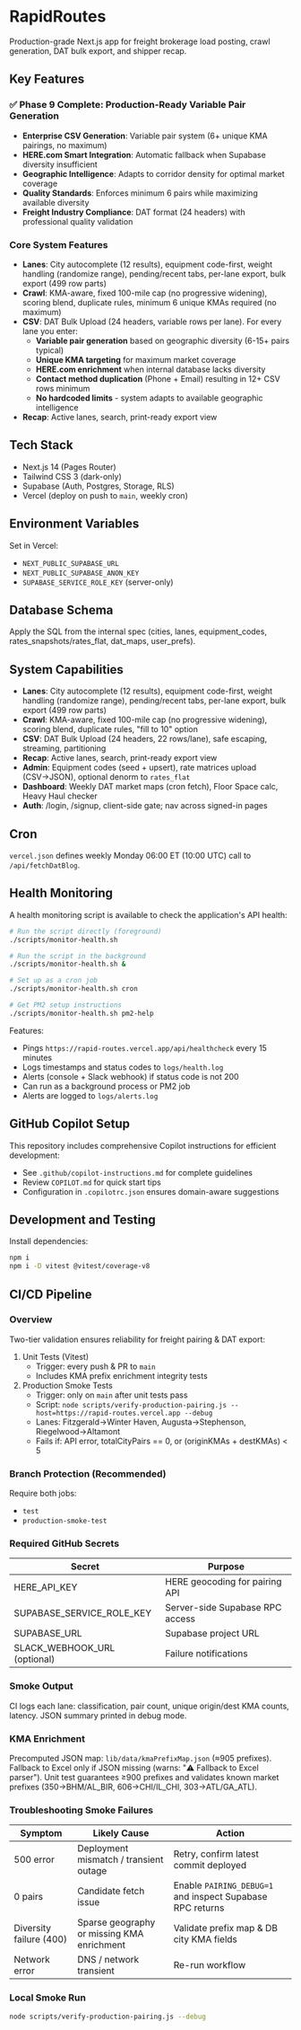 # RapidRoutes

Production-grade Next.js app for freight brokerage load posting, crawl generation, DAT bulk export, and shipper recap.

## Key Features

### ✅ **Phase 9 Complete: Production-Ready Variable Pair Generation**

- **Enterprise CSV Generation**: Variable pair system (6+ unique KMA pairings, no maximum)
- **HERE.com Smart Integration**: Automatic fallback when Supabase diversity insufficient  
- **Geographic Intelligence**: Adapts to corridor density for optimal market coverage
- **Quality Standards**: Enforces minimum 6 pairs while maximizing available diversity
- **Freight Industry Compliance**: DAT format (24 headers) with professional quality validation

### Core System Features

- **Lanes**: City autocomplete (12 results), equipment code-first, weight handling (randomize range), pending/recent tabs, per-lane export, bulk export (499 row parts)
- **Crawl**: KMA-aware, fixed 100-mile cap (no progressive widening), scoring blend, duplicate rules, minimum 6 unique KMAs required (no maximum)
- **CSV**: DAT Bulk Upload (24 headers, variable rows per lane). For every lane you enter:
  - **Variable pair generation** based on geographic diversity (6-15+ pairs typical)
  - **Unique KMA targeting** for maximum market coverage
  - **HERE.com enrichment** when internal database lacks diversity
  - **Contact method duplication** (Phone + Email) resulting in 12+ CSV rows minimum
  - **No hardcoded limits** - system adapts to available geographic intelligence
- **Recap**: Active lanes, search, print-ready export view

## Tech Stack

- Next.js 14 (Pages Router)
- Tailwind CSS 3 (dark-only)
- Supabase (Auth, Postgres, Storage, RLS)
- Vercel (deploy on push to `main`, weekly cron)

## Environment Variables

Set in Vercel:

- `NEXT_PUBLIC_SUPABASE_URL`
- `NEXT_PUBLIC_SUPABASE_ANON_KEY`
- `SUPABASE_SERVICE_ROLE_KEY` (server-only)

## Database Schema

Apply the SQL from the internal spec (cities, lanes, equipment_codes, rates_snapshots/rates_flat, dat_maps, user_prefs).

## System Capabilities

- **Lanes**: City autocomplete (12 results), equipment code-first, weight handling (randomize range), pending/recent tabs, per-lane export, bulk export (499 row parts)
- **Crawl**: KMA-aware, fixed 100-mile cap (no progressive widening), scoring blend, duplicate rules, "fill to 10" option
- **CSV**: DAT Bulk Upload (24 headers, 22 rows/lane), safe escaping, streaming, partitioning
- **Recap**: Active lanes, search, print-ready export view
- **Admin**: Equipment codes (seed + upsert), rate matrices upload (CSV→JSON), optional denorm to `rates_flat`
- **Dashboard**: Weekly DAT market maps (cron fetch), Floor Space calc, Heavy Haul checker
- **Auth**: /login, /signup, client-side gate; nav across signed-in pages

## Cron

`vercel.json` defines weekly Monday 06:00 ET (10:00 UTC) call to `/api/fetchDatBlog`.

## Health Monitoring

A health monitoring script is available to check the application's API health:

```bash
# Run the script directly (foreground)
./scripts/monitor-health.sh

# Run the script in the background
./scripts/monitor-health.sh &

# Set up as a cron job
./scripts/monitor-health.sh cron

# Get PM2 setup instructions
./scripts/monitor-health.sh pm2-help
```

Features:

- Pings `https://rapid-routes.vercel.app/api/healthcheck` every 15 minutes
- Logs timestamps and status codes to `logs/health.log`
- Alerts (console + Slack webhook) if status code is not 200
- Can run as a background process or PM2 job
- Alerts are logged to `logs/alerts.log`

## GitHub Copilot Setup

This repository includes comprehensive Copilot instructions for efficient development:

- See `.github/copilot-instructions.md` for complete guidelines
- Review `COPILOT.md` for quick start tips
- Configuration in `.copilotrc.json` ensures domain-aware suggestions

## Development and Testing

Install dependencies:

```bash
npm i
npm i -D vitest @vitest/coverage-v8
```

## CI/CD Pipeline

### Overview

Two-tier validation ensures reliability for freight pairing & DAT export:

1. Unit Tests (Vitest)
   - Trigger: every push & PR to `main`
   - Includes KMA prefix enrichment integrity tests
2. Production Smoke Tests
   - Trigger: only on `main` after unit tests pass
   - Script: `node scripts/verify-production-pairing.js --host=https://rapid-routes.vercel.app --debug`
   - Lanes: Fitzgerald→Winter Haven, Augusta→Stephenson, Riegelwood→Altamont
   - Fails if: API error, totalCityPairs == 0, or (originKMAs + destKMAs) < 5

### Branch Protection (Recommended)

Require both jobs:

- `test`
- `production-smoke-test`

### Required GitHub Secrets

| Secret | Purpose |
|--------|---------|
| HERE_API_KEY | HERE geocoding for pairing API |
| SUPABASE_SERVICE_ROLE_KEY | Server-side Supabase RPC access |
| SUPABASE_URL | Supabase project URL |
| SLACK_WEBHOOK_URL (optional) | Failure notifications |

### Smoke Output

CI logs each lane: classification, pair count, unique origin/dest KMA counts, latency. JSON summary printed in debug mode.

### KMA Enrichment

Precomputed JSON map: `lib/data/kmaPrefixMap.json` (≈905 prefixes). Fallback to Excel only if JSON missing (warns: "⚠️ Fallback to Excel parser"). Unit test guarantees ≥900 prefixes and validates known market prefixes (350→BHM/AL_BIR, 606→CHI/IL_CHI, 303→ATL/GA_ATL).

### Troubleshooting Smoke Failures

| Symptom | Likely Cause | Action |
|---------|--------------|--------|
| 500 error | Deployment mismatch / transient outage | Retry, confirm latest commit deployed |
| 0 pairs | Candidate fetch issue | Enable `PAIRING_DEBUG=1` and inspect Supabase RPC returns |
| Diversity failure (400) | Sparse geography or missing KMA enrichment | Validate prefix map & DB city KMA fields |
| Network error | DNS / network transient | Re-run workflow |

### Local Smoke Run

```bash
node scripts/verify-production-pairing.js --debug
```
